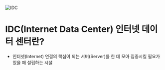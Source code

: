 ![IDC](https://kdtidc.kr/wp/wp-content/uploads/2017/04/img12.jpg)
# IDC(Internet Data Center) 인터넷 데이터 센터란?
* 인터넷(Internet) 연결의 핵심이 되는 서버(Server)를 한 데 모아 집중시킬 필요가 있을 때 설립하는 시설
